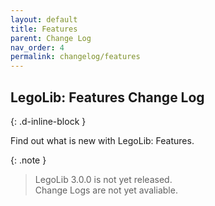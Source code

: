 ```yaml
---
layout: default
title: Features
parent: Change Log
nav_order: 4
permalink: changelog/features
---
```

## LegoLib: Features Change Log  
{: .d-inline-block }  

Find out what is new with LegoLib: Features.  

{: .note }  
> LegoLib 3.0.0 is not yet released.  
> Change Logs are not yet avaliable.   

